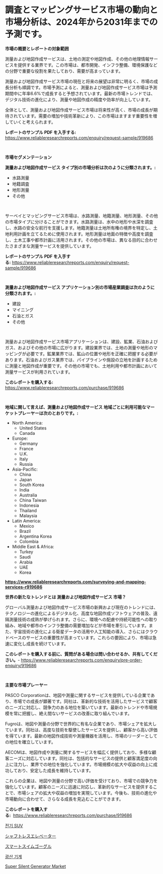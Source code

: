 <p><h1>調査とマッピングサービス市場の動向と市場分析は、2024年から2031年までの予測です。</h1></p><p><strong>市場の概要とレポートの対象範囲</strong></p>
<p><p>測量および地図作成サービスは、土地の測定や地図作成、その他の地理情報サービスを提供する業界です。この市場は、都市開発、インフラ整備、環境保護などの分野で重要な役割を果たしており、需要が高まっています。</p><p>測量および地図作成サービス市場の現在と将来の展望は非常に明るく、市場の成長分析も順調です。市場予測によると、測量および地図作成サービス市場は予測期間中に年率6.6%で成長すると予想されています。最新の市場トレンドでは、デジタル技術の進化により、測量や地図作成の精度や効率が向上しています。</p><p>全体として、測量および地図作成サービス市場は将来性が高く、市場の成長が期待されています。需要の増加や技術革新により、この市場はますます重要性を増していくと考えられます。</p></p>
<p><strong>レポートのサンプル PDF を入手する:</strong> <a href="https://www.reliableresearchreports.com/enquiry/request-sample/919686">https://www.reliableresearchreports.com/enquiry/request-sample/919686</a></p>
<p>&nbsp;</p>
<p><strong>市場セグメンテーション</strong></p>
<p><strong>測量および地図作成サービス タイプ別の市場分析は次のように分類されます。:</strong></p>
<p><ul><li>水路測量</li><li>地籍調査</li><li>地形測量</li><li>その他</li></ul></p>
<p>&nbsp;</p>
<p><p>サーベイとマッピングサービス市場は、水路測量、地籍測量、地形測量、その他の市場タイプに分けることができます。水路測量は、水中の地形や水深を調査し、水路の安全な航行を支援します。地籍測量は土地所有権の境界を特定し、土地利用計画を立てるために使用されます。地形測量は地面の特徴や高度を調査し、土木工事や都市計画に活用されます。その他の市場は、異なる目的に合わせたさまざまな測量サービスを提供しています。</p></p>
<p><strong>レポートのサンプル PDF を入手する:</strong>&nbsp;<a href="https://www.reliableresearchreports.com/enquiry/request-sample/919686">https://www.reliableresearchreports.com/enquiry/request-sample/919686</a></p>
<p>&nbsp;</p>
<p><strong> 測量および地図作成サービス アプリケーション別の市場産業調査は次のように分類されます。:</strong></p>
<p><ul><li>建設</li><li>マイニング</li><li>石油とガス</li><li>その他</li></ul></p>
<p>&nbsp;</p>
<p><p>測量および地図作成サービス市場アプリケーションは、建設、鉱業、石油およびガス、およびその他の市場に広がります。建設業界では、土地の測量や地形のマッピングが必要です。鉱業業界では、鉱山の位置や地形を正確に把握する必要があります。石油およびガス業界では、パイプラインや施設の立地を計画するために測量と地図作成が重要です。その他の市場でも、土地利用や都市計画において測量サービスが利用されています。</p></p>
<p><strong>このレポートを購入する:</strong>&nbsp; <a href="https://www.reliableresearchreports.com/purchase/919686">https://www.reliableresearchreports.com/purchase/919686</a></p>
<p>&nbsp;</p>
<p><strong>地域に関して言えば、測量および地図作成サービス 地域ごとに利用可能なマーケットプレーヤーは次のとおりです。:</strong></p>
<p><ul>
    <li>
        North America:
        <ul>
            <li>United States</li>
            <li>Canada</li>
        </ul>
    </li>
    <li>
        Europe:
        <ul>
            <li>Germany</li>
            <li>France</li>
            <li>U.K.</li>
            <li>Italy</li>
            <li>Russia</li>
        </ul>
    </li>
    <li>
        Asia-Pacific:
        <ul>
            <li>China</li>
            <li>Japan</li>
            <li>South Korea</li>
            <li>India</li>
            <li>Australia</li>
            <li>China Taiwan</li>
            <li>Indonesia</li>
            <li>Thailand</li>
            <li>Malaysia</li>
        </ul>
    </li>
    <li>
        Latin America:
        <ul>
            <li>Mexico</li>
            <li>Brazil</li>
            <li>Argentina Korea</li>
            <li>Colombia</li>
        </ul>
    </li>
    <li>
        Middle East & Africa:
        <ul>
            <li>Turkey</li>
            <li>Saudi</li>
            <li>Arabia</li>
            <li>UAE</li>
            <li>Korea</li>
        </ul>
    </li>
    </ul></p>
<p><strong><a href="https://www.reliableresearchreports.com/surveying-and-mapping-services-r919686">https://www.reliableresearchreports.com/surveying-and-mapping-services-r919686</a></strong>&nbsp;</p>
<p><strong>世界の新たなトレンドとは 測量および地図作成サービス 市場？</strong></p>
<p><p>グローバル測量および地図作成サービス市場の新興および現在のトレンドには、テクノロジーの進化によるデジタル化、高度な地図作成ソフトウェアの普及、遠隔測量技術の成熟が挙げられます。さらに、環境への配慮や持続可能性への取り組み、地域や都市のインフラ整備の需要増加などが市場を牽引しています。また、宇宙技術の進化による衛星データの活用や人工知能の導入、さらにはクラウドベースのサービスの重要性が高まっています。これらの要因により、市場は急速に変化し成長を続けています。</p></p>
<p><strong>このレポートを購入する前に、質問がある場合は問い合わせるか、共有してください。</strong>- <a href="https://www.reliableresearchreports.com/enquiry/pre-order-enquiry/919686">https://www.reliableresearchreports.com/enquiry/pre-order-enquiry/919686</a></p>
<p>&nbsp;</p>
<p><strong>主要な市場プレーヤー</strong></p>
<p><p>PASCO Corporationは、地図や測量に関するサービスを提供している企業であり、市場での成長が顕著です。同社は、革新的な技術を活用したサービスで顧客のニーズに対応し、競争力のある地位を築いています。最新のトレンドや市場規模を常に把握し、絶え間ないサービスの改善に取り組んでいます。</p><p>Fugroは、地図や測量の分野で世界的に有名な企業であり、市場シェアを拡大しています。同社は、高度な技術を駆使したサービスを提供し、顧客から高い評価を得ています。最新の地図作成技術や測量機器を活用し、市場のリーダーとしての地位を確立しています。</p><p>AECOMは、地図作成や測量に関するサービスを幅広く提供しており、多様な顧客ニーズに対応しています。同社は、包括的なサービスの提供と顧客満足度の向上に注力し、業界での地位を強化しています。市場規模の拡大や収益の向上に成功しており、安定した成長を維持しています。</p><p>これらの企業は、地図や測量の分野で高い評価を受けており、市場での競争力を強化しています。顧客のニーズに迅速に対応し、革新的なサービスを提供することで、市場シェアの拡大や収益の増加を実現しています。今後も、技術の進化や市場動向に合わせて、さらなる成長を見込むことができます。</p></p>
<p><strong>このレポートを購入する:</strong>&nbsp;&nbsp;<a href="https://www.reliableresearchreports.com/purchase/919686">https://www.reliableresearchreports.com/purchase/919686</a></p>
<p><p><a href="https://medium.com/@cute_priencsss/%EC%A0%84%EA%B8%B0-suv-%EC%8B%9C%EC%9E%A5-%EC%8B%9C%EC%9E%A5-%EC%A0%90%EC%9C%A0%EC%9C%A8-%EC%8B%9C%EC%9E%A5-%ED%8A%B8%EB%A0%8C%EB%93%9C-%EA%B7%B8%EB%A6%AC%EA%B3%A0-%EB%AF%B8%EB%9E%98-%EC%84%B1%EC%9E%A5-%ED%83%90%EC%83%89-94266f5754d0">전기 SUV</a></p><p><a href="https://medium.com/@kaydenjohns1964/%E3%82%B7%E3%83%A3%E3%83%95%E3%83%88%E3%83%AC%E3%82%B9%E3%82%A8%E3%83%AC%E3%83%99%E3%83%BC%E3%82%BF%E3%81%AE%E5%B8%82%E5%A0%B4%E8%A6%8F%E6%A8%A1%E3%81%A8%E5%B8%82%E5%A0%B4%E5%8B%95%E5%90%91-%E5%AE%8C%E5%85%A8%E3%81%AA%E6%A5%AD%E7%95%8C%E6%A6%82%E8%A6%81-2024%E5%B9%B4%E3%81%8B%E3%82%892031%E5%B9%B4%E3%81%BE%E3%81%A7-f1e9becea621">シャフトレスエレベーター</a></p><p><a href="https://medium.com/@saigekulas/%E3%82%B9%E3%83%9E%E3%83%BC%E3%83%88%E3%82%B9%E3%82%A4%E3%83%A0%E3%82%B4%E3%83%BC%E3%82%B0%E3%83%AB%E3%81%AE%E5%B8%82%E5%A0%B4%E8%A6%8F%E6%A8%A1%E3%81%AF-%E3%82%B0%E3%83%AD%E3%83%BC%E3%83%90%E3%83%AB%E7%94%A3%E6%A5%AD%E3%81%AB%E3%81%8A%E3%81%91%E3%82%8B%E6%9C%80%E9%81%A9%E3%81%AA%E3%83%9E%E3%83%BC%E3%82%B1%E3%83%86%E3%82%A3%E3%83%B3%E3%82%B0%E3%83%81%E3%83%A3%E3%83%8D%E3%83%AB%E3%82%92%E7%A4%BA%E3%81%97%E3%81%A6%E3%81%84%E3%81%BE%E3%81%99-ded13449eda3">スマートスイムゴーグル</a></p><p><a href="https://medium.com/@kellylyncyh543964/%EA%B4%91%EC%82%B0-%EA%B8%B0%EA%B3%84-%EC%8B%9C%EC%9E%A5-%EB%B3%B4%EA%B3%A0%EC%84%9C%EB%8A%94-%EC%9D%B4-%EC%8B%9C%EC%9E%A5%EC%9D%98-%EC%B5%9C%EC%8B%A0-%EB%8F%99%ED%96%A5%EA%B3%BC-%EC%84%B1%EC%9E%A5-%EA%B8%B0%ED%9A%8C%EB%A5%BC-%EB%B3%B4%EC%97%AC%EC%A4%8D%EB%8B%88%EB%8B%A4-95448ec471f6">광산 기계</a></p><p><a href="https://view.publitas.com/reportprime-1/super-silent-generator-market-size-growing-and-forecasted-for-period-from-2024-2031-and-provides-complete-market-analysis-of-this-market/">Super Silent Generator Market</a></p></p>
